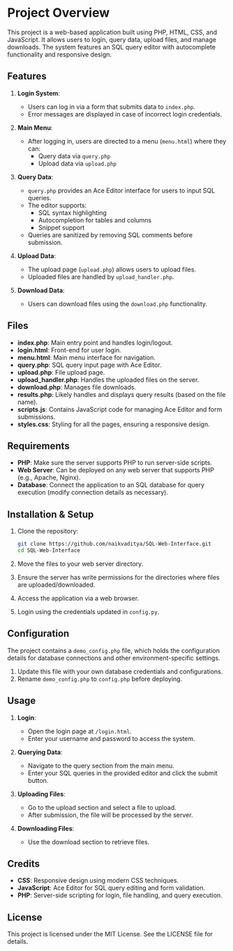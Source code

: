 
# Project Overview

This project is a web-based application built using PHP, HTML, CSS, and JavaScript. It allows users to login, query data, upload files, and manage downloads. The system features an SQL query editor with autocomplete functionality and responsive design.

## Features

1. **Login System**:
   - Users can log in via a form that submits data to `index.php`.
   - Error messages are displayed in case of incorrect login credentials.

2. **Main Menu**:
   - After logging in, users are directed to a menu (`menu.html`) where they can:
     - Query data via `query.php`
     - Upload data via `upload.php`

3. **Query Data**:
   - `query.php` provides an Ace Editor interface for users to input SQL queries.
   - The editor supports:
     - SQL syntax highlighting
     - Autocompletion for tables and columns
     - Snippet support
   - Queries are sanitized by removing SQL comments before submission.

4. **Upload Data**:
   - The upload page (`upload.php`) allows users to upload files.
   - Uploaded files are handled by `upload_handler.php`.

5. **Download Data**:
   - Users can download files using the `download.php` functionality.

## Files

- **index.php**: Main entry point and handles login/logout.
- **login.html**: Front-end for user login.
- **menu.html**: Main menu interface for navigation.
- **query.php**: SQL query input page with Ace Editor.
- **upload.php**: File upload page.
- **upload_handler.php**: Handles the uploaded files on the server.
- **download.php**: Manages file downloads.
- **results.php**: Likely handles and displays query results (based on the file name).
- **scripts.js**: Contains JavaScript code for managing Ace Editor and form submissions.
- **styles.css**: Styling for all the pages, ensuring a responsive design.

## Requirements

- **PHP**: Make sure the server supports PHP to run server-side scripts.
- **Web Server**: Can be deployed on any web server that supports PHP (e.g., Apache, Nginx).
- **Database**: Connect the application to an SQL database for query execution (modify connection details as necessary).
  
## Installation & Setup

1. Clone the repository:
   ```bash
   git clone https://github.com/naikvaditya/SQL-Web-Interface.git
   cd SQL-Web-Interface
   ```

2. Move the files to your web server directory.

3. Ensure the server has write permissions for the directories where files are uploaded/downloaded.

4. Access the application via a web browser.

5. Login using the credentials updated in `config.py`.

## Configuration

The project contains a `demo_config.php` file, which holds the configuration details for database connections and other environment-specific settings.
1. Update this file with your own database credentials and configurations.
2. Rename `demo_config.php` to `config.php` before deploying.

## Usage

1. **Login**: 
   - Open the login page at `/login.html`.
   - Enter your username and password to access the system.

2. **Querying Data**: 
   - Navigate to the query section from the main menu.
   - Enter your SQL queries in the provided editor and click the submit button.

3. **Uploading Files**: 
   - Go to the upload section and select a file to upload.
   - After submission, the file will be processed by the server.

4. **Downloading Files**: 
   - Use the download section to retrieve files.

## Credits

- **CSS**: Responsive design using modern CSS techniques.
- **JavaScript**: Ace Editor for SQL query editing and form validation.
- **PHP**: Server-side scripting for login, file handling, and query execution.


## License

This project is licensed under the MIT License. See the LICENSE file for details.

